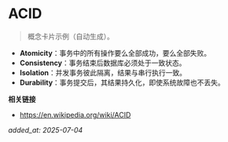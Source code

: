 <!-- status: done -->
# ACID

> 概念卡片示例（自动生成）。

- **Atomicity**：事务中的所有操作要么全部成功，要么全部失败。
- **Consistency**：事务结束后数据库必须处于一致状态。
- **Isolation**：并发事务彼此隔离，结果与串行执行一致。
- **Durability**：事务提交后，其结果持久化，即使系统故障也不丢失。

**相关链接**
- https://en.wikipedia.org/wiki/ACID

*added_at: 2025-07-04* 